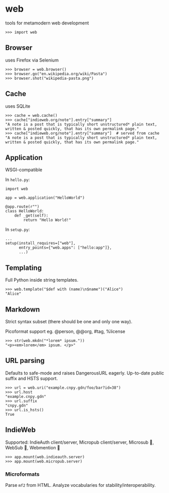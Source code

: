 # web
tools for metamodern web development

    >>> import web

## Browser

uses Firefox via Selenium

    >>> browser = web.browser()
    >>> browser.go("en.wikipedia.org/wiki/Pasta")
    >>> browser.shot("wikipedia-pasta.png")

## Cache

uses SQLite

    >>> cache = web.cache()
    >>> cache["indieweb.org/note"].entry["summary"]
    "A note is a post that is typically short unstructured* plain text, written & posted quickly, that has its own permalink page."
    >>> cache["indieweb.org/note"].entry["summary"]  # served from cache
    "A note is a post that is typically short unstructured* plain text, written & posted quickly, that has its own permalink page."

## Application

WSGI-compatible

In `hello.py`:

    import web

    app = web.application("HelloWorld")

    @app.route(r"")
    class HelloWorld:
        def _get(self):
            return "Hello World!"

In `setup.py`:

    ...
    setup(install_requires=["web"],
          entry_points={"web.apps": ["hello:app"]},
          ...)

## Templating

Full Python inside string templates.

    >>> web.template("$def with (name)\n$name")("Alice")
    "Alice"

## Markdown

Strict syntax subset (there should be one and only one way).

Picoformat support eg. @person, @@org, #tag, %license

    >>> str(web.mkdn("*lorem* ipsum."))
    "<p><em>lorem</em> ipsum. </p>"

## URL parsing

Defaults to safe-mode and raises DangerousURL eagerly. Up-to-date public suffix and HSTS support.

    >>> url = web.uri("example.cnpy.gdn/foo/bar?id=38")
    >>> url.host
    "example.cnpy.gdn"
    >>> url.suffix
    "cnpy.gdn"
    >>> url.is_hsts()
    True

## IndieWeb

Supported: IndieAuth client/server, Micropub client/server, Microsub :construction:, WebSub :construction:, Webmention :construction:

    >>> app.mount(web.indieauth.server)
    >>> app.mount(web.micropub.server)

### Microformats

Parse `mf2` from HTML. Analyze vocabularies for stability/interoperability.
